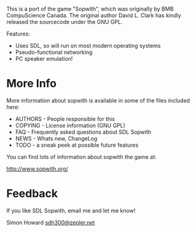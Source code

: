 
This is a port of the game "Sopwith", which was originally by BMB
CompuScience Canada. The original author David L. Clark has
kindly released the sourcecode under the GNU GPL.

Features:

* Uses SDL, so will run on most modern operating systems
* Pseudo-functional networking
* PC speaker emulation!

# More Info

More information about sopwith is available in some of the files
included here:
  
* AUTHORS - People responsible for this
* COPYING - License information (GNU GPL)
* FAQ - Frequently asked questions about SDL Sopwith
* NEWS - Whats new, ChangeLog
* TODO - a sneak peek at possible future features

You can find lots of information about sopwith the game at:

 http://www.sopwith.org/

# Feedback

If you like SDL Sopwith, email me and let me know!

Simon Howard <sdh300@zepler.net>

